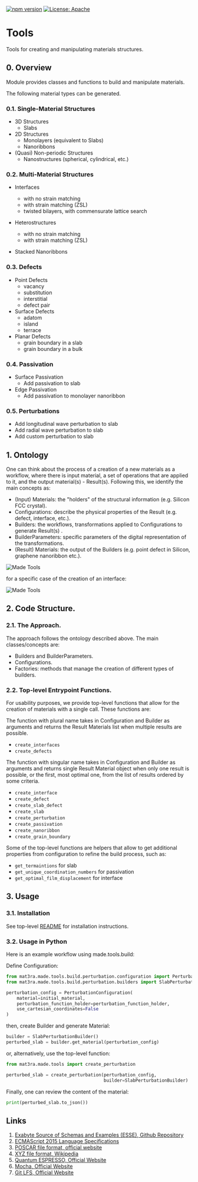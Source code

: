 [![npm version](https://badge.fury.io/js/%40mat3ra%2Fmade.svg)](https://badge.fury.io/js/%40mat3ra%2Fmade)
[![License: Apache](https://img.shields.io/badge/License-Apache-blue.svg)](https://www.apache.org/licenses/LICENSE-2.0)

# Tools

Tools for creating and manipulating materials structures.

## 0. Overview

Module provides classes and functions to build and manipulate materials.

The following material types can be generated.

### 0.1. Single-Material Structures

- 3D Structures
  - Slabs
- 2D Structures
  - Monolayers (equivalent to Slabs)
  - Nanoribbons
- (Quasi) Non-periodic Structures
  - Nanostructures (spherical, cylindrical, etc.)

### 0.2. Multi-Material Structures

- Interfaces
  - with no strain matching
  - with strain matching (ZSL)
  - twisted bilayers, with commensurate lattice search
- Heterostructures
  - with no strain matching
  - with strain matching (ZSL)

- Stacked Nanoribbons

### 0.3. Defects

- Point Defects
  - vacancy
  - substitution
  - interstitial
  - defect pair
- Surface Defects
  - adatom
  - island
  - terrace
- Planar Defects
  - grain boundary in a slab
  - grain boundary in a bulk

### 0.4. Passivation

- Surface Passivation
  - Add passivation to slab
- Edge Passivation
  - Add passivation to monolayer nanoribbon

### 0.5. Perturbations

- Add longitudinal wave perturbation to slab
- Add radial wave perturbation to slab
- Add custom perturbation to slab

## 1. Ontology

One can think about the process of a creation of a new materials as a workflow, where there is input material, a set of operations that are applied to it, and the output material(s) - Result(s). Following this, we identify the main concepts as:

- (Input) Materials: the "holders" of the structural information (e.g. Silicon FCC crystal).
- Configurations: describe the physical properties of the Result (e.g. defect, interface, etc.).
- Builders: the workflows, transformations applied to Configurations to generate Result(s) .
- BuilderParameters: specific parameters of the digital representation of the transformations.
- (Result) Materials: the output of the Builders (e.g. point defect in Silicon, graphene nanoribbon etc.).

[//]: # (a diagram that explains the relationships between entities)
![Made Tools](images/made-tools.png)

for a specific case of the creation of an interface:

[//]: # (a diagram that explains the relationships for an Interface)
![Made Tools](images/made-tools.png)


## 2. Code Structure.

### 2.1. The Approach.

The approach follows the ontology described above. The main classes/concepts are:

- Builders and BuilderParameters.
- Configurations.
- Factories: methods that manage the creation of different types of builders.


### 2.2. Top-level Entrypoint Functions.

For usability purposes, we provide top-level functions that allow for the creation of materials with a single call. These functions are:

[//]: # (Explain the helper functions and their purpose `create_interface`.)

The function with plural name takes in Configuration and Builder as arguments and returns the Result Materials list when multiple results are possible.

- `create_interfaces` 
- `create_defects`


The function with singular name takes in Configuration and Builder as arguments and returns single Result Material object when only one result is possible, or the first, most optimal one, from the list of results ordered by some criteria.

- `create_interface`
- `create_defect`
- `create_slab_defect`
- `create_slab`
- `create_perturbation`
- `create_passivation`
- `create_nanoribbon`
- `create_grain_boundary`

Some of the top-level functions are helpers that allow to get additional properties from configuration to refine the build process, such as:
- `get_termaintions` for slab
- `get_unique_coordination_numbers` for passivation
- `get_optimal_film_displacement` for interface


## 3. Usage

### 3.1. Installation

See top-level [README](LINK) for installation instructions.

### 3.2. Usage in Python

Here is an example workflow using made.tools.build:

Define Configuration:

```python
from mat3ra.made.tools.build.perturbation.configuration import PerturbationConfiguration
from mat3ra.made.tools.build.perturbation.builders import SlabPerturbationBuilder

perturbation_config = PerturbationConfiguration(
    material=initial_material,
    perturbation_function_holder=perturbation_function_holder,
    use_cartesian_coordinates=False
)
```

then, create Builder and generate Material:

```python
builder = SlabPerturbationBuilder()
perturbed_slab = builder.get_material(perturbation_config)
```

or, alternatively, use the top-level function:

```python
from mat3ra.made.tools import create_perturbation

perturbed_slab = create_perturbation(perturbation_config, 
                                     builder=SlabPerturbationBuilder)
```

Finally, one can review the content of the material:

```python
print(perturbed_slab.to_json())
```



## Links

1. [Exabyte Source of Schemas and Examples (ESSE), Github Repository](https://github.com/exabyte-io/exabyte-esse)
2. [ECMAScript 2015 Language Specifications](https://www.ecma-international.org/ecma-262/6.0/)
3. [POSCAR file format, official website](https://cms.mpi.univie.ac.at/vasp/guide/node59.html)
4. [XYZ file format, Wikipedia](https://en.wikipedia.org/wiki/XYZ_file_format)
5. [Quantum ESPRESSO, Official Website](https://www.quantum-espresso.org/)
6. [Mocha, Official Website](https://mochajs.org/)
7. [Git LFS, Official Website](https://git-lfs.github.com/)
